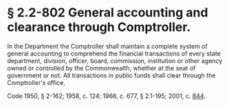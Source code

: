 # § 2.2-802 General accounting and clearance through Comptroller.

<p>In the Department the Comptroller shall maintain a complete system of general accounting to comprehend the financial transactions of every state department, division, officer, board, commission, institution or other agency owned or controlled by the Commonwealth, whether at the seat of government or not. All transactions in public funds shall clear through the Comptroller's office.</p><p>Code 1950, § 2-162; 1958, c. 124; 1966, c. 677, § 2.1-195; 2001, c. <a href='http://lis.virginia.gov/cgi-bin/legp604.exe?011+ful+CHAP0844'>844</a>.</p>